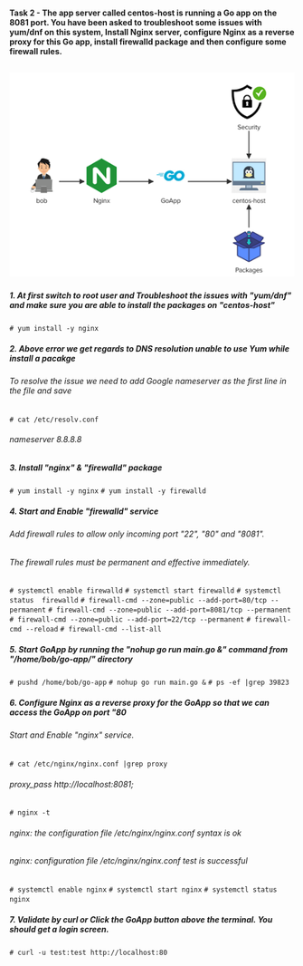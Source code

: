 #### Task 2 - The app server called centos-host is running a Go app on the 8081 port. You have been asked to troubleshoot some issues with yum/dnf on this system, Install Nginx server, configure Nginx as a reverse proxy for this Go app, install firewalld package and then configure some firewall rules.
![Nginx](/task2.png "Nginx Server")
---
##### 1. At first  switch to root user and Troubleshoot the issues with "yum/dnf" and make sure you are able to install the packages on *"centos-host"*
`# yum install -y nginx`

##### 2. Above error we get  regards to DNS resolution unable to use Yum while install a pacakge
###### To resolve the issue we need to add  Google nameserver as the first line in the file and save
`# cat /etc/resolv.conf`
###### nameserver 8.8.8.8

##### 3. Install "nginx"  &   "firewalld" package
`# yum install -y nginx`
`# yum install -y firewalld`

##### 4. Start and Enable "firewalld" service
###### Add firewall rules to allow only incoming port "22", "80" and "8081".
###### The firewall rules must be permanent and effective immediately.
`# systemctl enable firewalld`
`# systemctl start firewalld`
`# systemctl status  firewalld`
`# firewall-cmd --zone=public --add-port=80/tcp --permanent`
`# firewall-cmd --zone=public --add-port=8081/tcp --permanent`
`# firewall-cmd --zone=public --add-port=22/tcp --permanent`
`# firewall-cmd --reload`
`# firewall-cmd --list-all`

##### 5. Start GoApp by running the "nohup go run main.go &" command from "/home/bob/go-app/" directory
`# pushd /home/bob/go-app`
`# nohup go run main.go &`
`# ps -ef |grep 39823`

##### 6. Configure Nginx as a reverse proxy for the GoApp so that we can access the GoApp on port "80
###### Start and Enable "nginx" service.
`# cat /etc/nginx/nginx.conf |grep proxy`
###### proxy_pass  http://localhost:8081;
`# nginx -t`
###### nginx: the configuration file /etc/nginx/nginx.conf syntax is ok
###### nginx: configuration file /etc/nginx/nginx.conf test is successful
`# systemctl enable nginx`
`# systemctl start nginx`
`# systemctl status  nginx`

##### 7. Validate by curl or Click the GoApp button above the terminal. You should get a login screen.
`# curl -u test:test http://localhost:80` 
